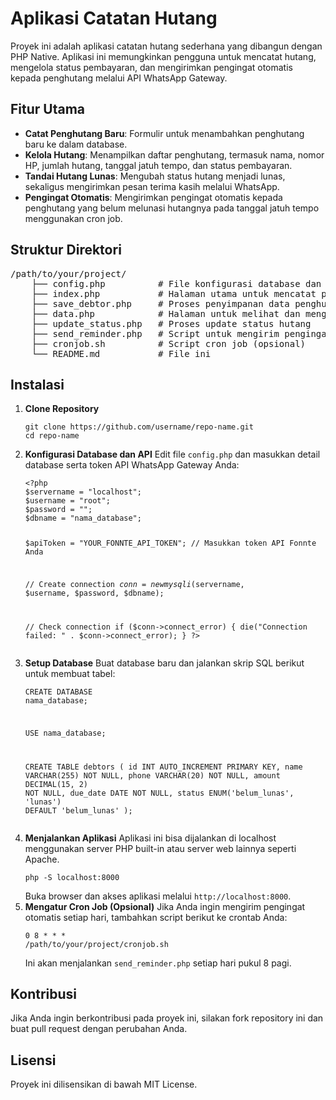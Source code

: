 
<body>

<h1>Aplikasi Catatan Hutang</h1>

<p>Proyek ini adalah aplikasi catatan hutang sederhana yang dibangun dengan PHP Native. Aplikasi ini memungkinkan pengguna untuk mencatat hutang, mengelola status pembayaran, dan mengirimkan pengingat otomatis kepada penghutang melalui API WhatsApp Gateway.</p>

<h2>Fitur Utama</h2>
<ul>
    <li><strong>Catat Penghutang Baru</strong>: Formulir untuk menambahkan penghutang baru ke dalam database.</li>
    <li><strong>Kelola Hutang</strong>: Menampilkan daftar penghutang, termasuk nama, nomor HP, jumlah hutang, tanggal jatuh tempo, dan status pembayaran.</li>
    <li><strong>Tandai Hutang Lunas</strong>: Mengubah status hutang menjadi lunas, sekaligus mengirimkan pesan terima kasih melalui WhatsApp.</li>
    <li><strong>Pengingat Otomatis</strong>: Mengirimkan pengingat otomatis kepada penghutang yang belum melunasi hutangnya pada tanggal jatuh tempo menggunakan cron job.</li>
</ul>

<h2>Struktur Direktori</h2>
<pre>
/path/to/your/project/
    ├── config.php          # File konfigurasi database dan API
    ├── index.php           # Halaman utama untuk mencatat penghutang baru
    ├── save_debtor.php     # Proses penyimpanan data penghutang baru
    ├── data.php            # Halaman untuk melihat dan mengelola penghutang
    ├── update_status.php   # Proses update status hutang
    ├── send_reminder.php   # Script untuk mengirim pengingat otomatis
    ├── cronjob.sh          # Script cron job (opsional)
    └── README.md           # File ini
</pre>

<h2>Instalasi</h2>
<ol>
    <li><strong>Clone Repository</strong>
        <pre><code>git clone https://github.com/username/repo-name.git
cd repo-name</code></pre>
    </li>
    <li><strong>Konfigurasi Database dan API</strong>
        Edit file <code>config.php</code> dan masukkan detail database serta token API WhatsApp Gateway Anda:
        <pre><code>&lt;?php
$servername = "localhost";
$username = "root";
$password = "";
$dbname = "nama_database";

$apiToken = "YOUR_FONNTE_API_TOKEN"; // Masukkan token API Fonnte Anda

// Create connection
$conn = new mysqli($servername, $username, $password, $dbname);

// Check connection
if ($conn->connect_error) {
    die("Connection failed: " . $conn->connect_error);
}
?&gt;</code></pre>
    </li>
    <li><strong>Setup Database</strong>
        Buat database baru dan jalankan skrip SQL berikut untuk membuat tabel:
        <pre><code>CREATE DATABASE nama_database;

USE nama_database;

CREATE TABLE debtors (
    id INT AUTO_INCREMENT PRIMARY KEY,
    name VARCHAR(255) NOT NULL,
    phone VARCHAR(20) NOT NULL,
    amount DECIMAL(15, 2) NOT NULL,
    due_date DATE NOT NULL,
    status ENUM('belum_lunas', 'lunas') DEFAULT 'belum_lunas'
);</code></pre>
    </li>
    <li><strong>Menjalankan Aplikasi</strong>
        Aplikasi ini bisa dijalankan di localhost menggunakan server PHP built-in atau server web lainnya seperti Apache.
        <pre><code>php -S localhost:8000</code></pre>
        Buka browser dan akses aplikasi melalui <code>http://localhost:8000</code>.
    </li>
    <li><strong>Mengatur Cron Job (Opsional)</strong>
        Jika Anda ingin mengirim pengingat otomatis setiap hari, tambahkan script berikut ke crontab Anda:
        <pre><code>0 8 * * * /path/to/your/project/cronjob.sh</code></pre>
        Ini akan menjalankan <code>send_reminder.php</code> setiap hari pukul 8 pagi.
    </li>
</ol>

<h2>Kontribusi</h2>
<p>Jika Anda ingin berkontribusi pada proyek ini, silakan fork repository ini dan buat pull request dengan perubahan Anda.</p>

<h2>Lisensi</h2>
<p>Proyek ini dilisensikan di bawah MIT License.</p>

</body>
</html>

